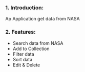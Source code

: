 ### 1. Introduction:
Ap Application get data from NASA

### 2. Features:
- Search data from NASA
- Add to Collection
- Filter data
- Sort data
- Edit & Delete 